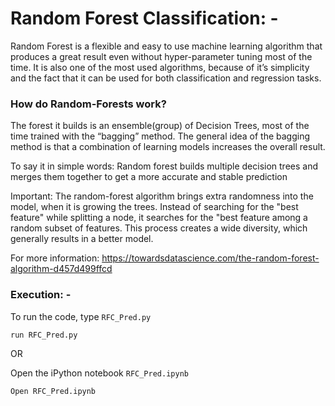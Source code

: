 # Random Forest Classification: -

Random Forest is a flexible and easy to use machine learning algorithm that produces a great result even without hyper-parameter tuning
most of the time. It is also one of the most used algorithms, because of it’s simplicity and the fact that it can be used for 
both classification and regression tasks.

### How do Random-Forests work?

The forest it builds is an ensemble(group) of Decision Trees, most of the time trained with the “bagging” method. 
The general idea of the bagging method is that a combination of learning models increases the overall result.

To say it in simple words: Random forest builds multiple decision trees and merges them together to get a more 
accurate and stable prediction

Important: The random-forest algorithm brings extra randomness into the model, when it is growing the trees. Instead of searching for the 
"best feature" while splitting a node, it searches for the "best feature among a random subset of features. 
This process creates a wide diversity, which generally results in a better model.

For more information: https://towardsdatascience.com/the-random-forest-algorithm-d457d499ffcd

### Execution: -

To run the code, type `RFC_Pred.py`

```
run RFC_Pred.py
```

OR

Open the iPython notebook `RFC_Pred.ipynb`

```
Open RFC_Pred.ipynb
```
